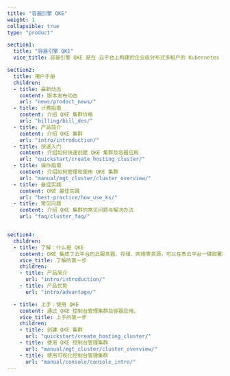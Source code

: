 ```yaml
---
title: "容器引擎 QKE"
weight: 1
collapsible: true
type: "product"

section1:
  title: "容器引擎 QKE"
  vice_title: 容器引擎 QKE 是在 云平台上构建的企业级分布式多租户的 Kubernetes 容器服务管理平台，集成了云平台的云服务器、存储、网络等资源，可一键部署高可用、高性能的 Kubernetes 集群，支持CI/CD、多集群管理、微服务治理、应用管理、服务与网络管理等业务场景，让您轻松高效地在云端运行 Kubernetes 容器化应用。

section2:
  title: 用户手册
  children:
  - title: 最新动态
    content: 版本发布动态
    url: "news/prodoct_news/"
  - title: 计费指南
    content: 介绍 QKE 集群价格
    url: "billing/bill_des/"
  - title: 产品简介
    content: 介绍 QKE 集群
    url: "intro/introduction/"
  - title: 快速入门
    content: 介绍如何快速创建 QKE 集群及容器应用
    url: "quickstart/create_hosting_cluster/"
  - title: 操作指南
    content: 介绍如何管理和使用 QKE 集群
    url: "manual/mgt_cluster/cluster_overview/"
  - title: 最佳实践
    content: QKE 最佳实践
    url: "best-practice/how_use_ks/"
  - title: 常见问题
    content: 介绍 QKE 集群的常见问题与解决办法
    url: "faq/cluster_faq/"


section4:
  children:
  - title: 了解：什么是 QKE
    content: QKE 集成了云平台的云服务器、存储、网络等资源，可以在青云平台一键部署高可用的 KubeSphere 集群，具有简单易用、自动运维、一键扩容等特点。
    vice_title: 了解的第一步
    children:
    - title: 产品简介
      url: "intro/introduction/"
    - title: 产品优势
      url: "intro/advantage/"

  - title: 上手：使用 QKE
    content: 通过 QKE 控制台管理集群及容器应用。
    vice_title: 上手的第一步
    children:
    - title: 创建 QKE 集群
      url: "quickstart/create_hosting_cluster/"
    - title: 使用 QKE 控制台管理集群
      url: "manual/mgt_cluster/cluster_overview/"
    - title: 使用可视化控制台管理集群
      url: "manual/console/console_intro/"
---
```


